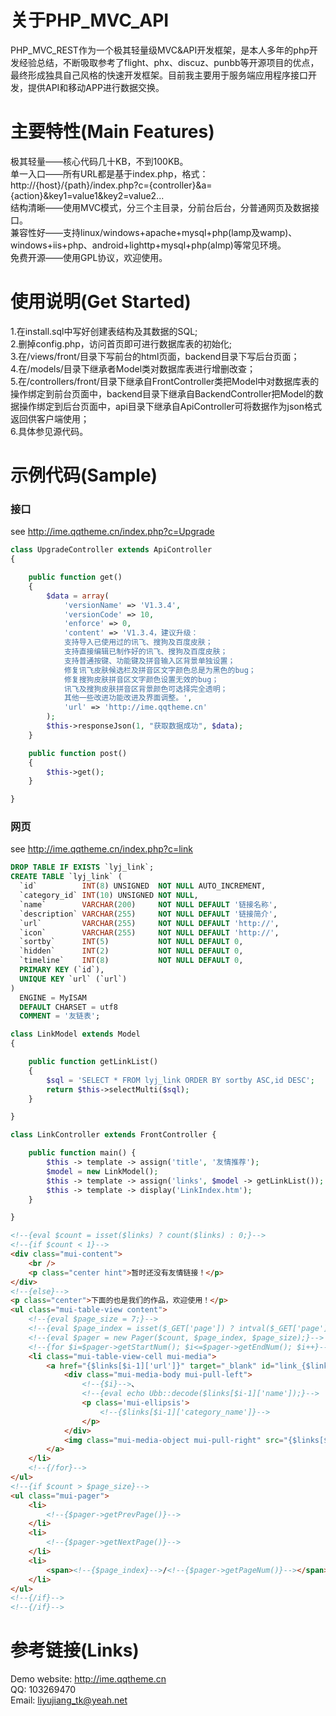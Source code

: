 # 关于PHP_MVC_API   
PHP_MVC_REST作为一个极其轻量级MVC&amp;API开发框架，是本人多年的php开发经验总结，不断吸取参考了flight、phx、discuz、punbb等开源项目的优点，最终形成独具自己风格的快速开发框架。目前我主要用于服务端应用程序接口开发，提供API和移动APP进行数据交换。   

# 主要特性(Main Features)   
极其轻量——核心代码几十KB，不到100KB。   
单一入口——所有URL都是基于index.php，格式：http://{host}/{path}/index.php?c={controller}&a={action}&key1=value1&key2=value2...   
结构清晰——使用MVC模式，分三个主目录，分前台后台，分普通网页及数据接口。   
兼容性好——支持linux/windows+apache+mysql+php(lamp及wamp)、windows+iis+php、android+lighttp+mysql+php(almp)等常见环境。   
免费开源——使用GPL协议，欢迎使用。   

# 使用说明(Get Started)   
1.在install.sql中写好创建表结构及其数据的SQL;   
2.删掉config.php，访问首页即可进行数据库表的初始化;   
3.在/views/front/目录下写前台的html页面，backend目录下写后台页面；   
4.在/models/目录下继承者Model类对数据库表进行增删改查；   
5.在/controllers/front/目录下继承自FrontController类把Model中对数据库表的操作绑定到前台页面中，backend目录下继承自BackendController把Model的数据操作绑定到后台页面中，api目录下继承自ApiController可将数据作为json格式返回供客户端使用；   
6.具体参见源代码。   
# 示例代码(Sample)  
### 接口   
see http://ime.qqtheme.cn/index.php?c=Upgrade   
```php
class UpgradeController extends ApiController
{

    public function get()
    {
        $data = array(
            'versionName' => 'V1.3.4',
            'versionCode' => 10,
            'enforce' => 0,
            'content' => 'V1.3.4，建议升级：
            支持导入已使用过的讯飞、搜狗及百度皮肤；
            支持直接编辑已制作好的讯飞、搜狗及百度皮肤；
            支持普通按键、功能键及拼音输入区背景单独设置；
            修复讯飞皮肤候选栏及拼音区文字颜色总是为黑色的bug；
            修复搜狗皮肤拼音区文字颜色设置无效的bug；
            讯飞及搜狗皮肤拼音区背景颜色可选择完全透明；
            其他一些改进功能改进及界面调整。',
            'url' => 'http://ime.qqtheme.cn'
        );
        $this->responseJson(1, "获取数据成功", $data);
    }

    public function post()
    {
        $this->get();
    }

}
```   
### 网页   
see http://ime.qqtheme.cn/index.php?c=link   
```sql
DROP TABLE IF EXISTS `lyj_link`;
CREATE TABLE `lyj_link` (
  `id`          INT(8) UNSIGNED  NOT NULL AUTO_INCREMENT,
  `category_id` INT(10) UNSIGNED NOT NULL,
  `name`        VARCHAR(200)     NOT NULL DEFAULT '链接名称',
  `description` VARCHAR(255)     NOT NULL DEFAULT '链接简介',
  `url`         VARCHAR(255)     NOT NULL DEFAULT 'http://',
  `icon`        VARCHAR(255)     NOT NULL DEFAULT 'http://',
  `sortby`      INT(5)           NOT NULL DEFAULT 0,
  `hidden`      INT(2)           NOT NULL DEFAULT 0,
  `timeline`    INT(8)           NOT NULL DEFAULT 0,
  PRIMARY KEY (`id`),
  UNIQUE KEY `url` (`url`)
)
  ENGINE = MyISAM
  DEFAULT CHARSET = utf8
  COMMENT = '友链表';
```    
```php
class LinkModel extends Model
{

    public function getLinkList()
    {
        $sql = 'SELECT * FROM lyj_link ORDER BY sortby ASC,id DESC';
        return $this->selectMulti($sql);
    }

}
```   
```php
class LinkController extends FrontController {

    public function main() {
        $this -> template -> assign('title', '友情推荐');
        $model = new LinkModel();
        $this -> template -> assign('links', $model -> getLinkList());
        $this -> template -> display('LinkIndex.htm');
    }

}
```   
```html
<!--{eval $count = isset($links) ? count($links) : 0;}-->
<!--{if $count < 1}-->
<div class="mui-content">
    <br />
    <p class="center hint">暂时还没有友情链接！</p>
</div>
<!--{else}-->
<p class="center">下面的也是我们的作品，欢迎使用！</p>
<ul class="mui-table-view content">
    <!--{eval $page_size = 7;}-->
    <!--{eval $page_index = isset($_GET['page']) ? intval($_GET['page']) : 1;}-->
    <!--{eval $pager = new Pager($count, $page_index, $page_size);}-->
    <!--{for $i=$pager->getStartNum(); $i<=$pager->getEndNum(); $i++}-->
    <li class="mui-table-view-cell mui-media">
        <a href="{$links[$i-1]['url']}" target="_blank" id="link_{$links[$i-1]['id']}">
            <div class="mui-media-body mui-pull-left">
                <!--{$i}-->、
                <!--{eval echo Ubb::decode($links[$i-1]['name']);}-->
                <p class='mui-ellipsis'>
                    <!--{$links[$i-1]['category_name']}-->
                </p>
            </div>
            <img class="mui-media-object mui-pull-right" src="{$links[$i-1]['icon']}" width="50" height="40">
        </a>
    </li>
    <!--{/for}-->
</ul>
<!--{if $count > $page_size}-->
<ul class="mui-pager">
    <li>
        <!--{$pager->getPrevPage()}-->
    </li>
    <li>
        <!--{$pager->getNextPage()}-->
    </li>
    <li>
        <span><!--{$page_index}-->/<!--{$pager->getPageNum()}--></span>
    </li>
</ul>
<!--{/if}-->
<!--{/if}-->
```   

# 参考链接(Links)   
Demo website: http://ime.qqtheme.cn   
QQ: 103269470   
Email: liyujiang_tk@yeah.net   

